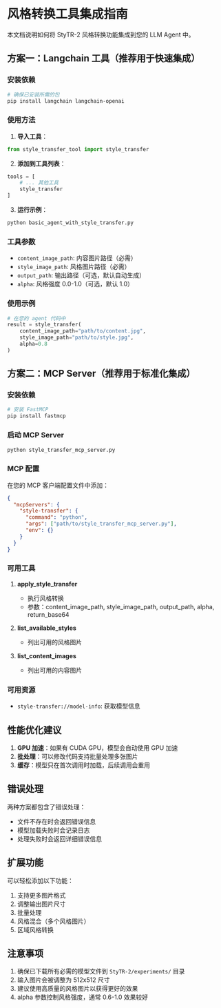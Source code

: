 # 风格转换工具集成指南

本文档说明如何将 StyTR-2 风格转换功能集成到您的 LLM Agent 中。

## 方案一：Langchain 工具（推荐用于快速集成）

### 安装依赖

```bash
# 确保已安装所需的包
pip install langchain langchain-openai
```

### 使用方法

1. **导入工具**：
```python
from style_transfer_tool import style_transfer
```

2. **添加到工具列表**：
```python
tools = [
    # ... 其他工具
    style_transfer
]
```

3. **运行示例**：
```bash
python basic_agent_with_style_transfer.py
```

### 工具参数

- `content_image_path`: 内容图片路径（必需）
- `style_image_path`: 风格图片路径（必需）
- `output_path`: 输出路径（可选，默认自动生成）
- `alpha`: 风格强度 0.0-1.0（可选，默认 1.0）

### 使用示例

```python
# 在您的 agent 代码中
result = style_transfer(
    content_image_path="path/to/content.jpg",
    style_image_path="path/to/style.jpg",
    alpha=0.8
)
```

## 方案二：MCP Server（推荐用于标准化集成）

### 安装依赖

```bash
# 安装 FastMCP
pip install fastmcp
```

### 启动 MCP Server

```bash
python style_transfer_mcp_server.py
```

### MCP 配置

在您的 MCP 客户端配置文件中添加：

```json
{
  "mcpServers": {
    "style-transfer": {
      "command": "python",
      "args": ["path/to/style_transfer_mcp_server.py"],
      "env": {}
    }
  }
}
```

### 可用工具

1. **apply_style_transfer**
   - 执行风格转换
   - 参数：content_image_path, style_image_path, output_path, alpha, return_base64

2. **list_available_styles**
   - 列出可用的风格图片

3. **list_content_images**
   - 列出可用的内容图片

### 可用资源

- `style-transfer://model-info`: 获取模型信息

## 性能优化建议

1. **GPU 加速**：如果有 CUDA GPU，模型会自动使用 GPU 加速
2. **批处理**：可以修改代码支持批量处理多张图片
3. **缓存**：模型只在首次调用时加载，后续调用会重用

## 错误处理

两种方案都包含了错误处理：
- 文件不存在时会返回错误信息
- 模型加载失败时会记录日志
- 处理失败时会返回详细错误信息

## 扩展功能

可以轻松添加以下功能：
1. 支持更多图片格式
2. 调整输出图片尺寸
3. 批量处理
4. 风格混合（多个风格图片）
5. 区域风格转换

## 注意事项

1. 确保已下载所有必需的模型文件到 `StyTR-2/experiments/` 目录
2. 输入图片会被调整为 512x512 尺寸
3. 建议使用高质量的风格图片以获得更好的效果
4. alpha 参数控制风格强度，通常 0.6-1.0 效果较好 